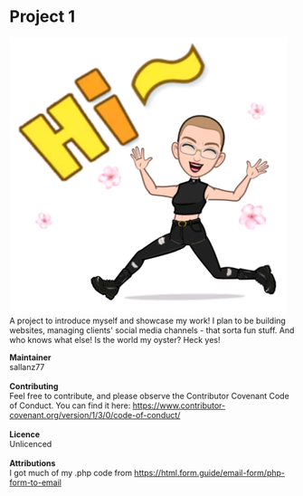 # Project 1
<img src="images/hi.png"><br>
A project to introduce myself and showcase my work! I plan to be building websites, managing clients' social media channels - that sorta fun stuff. And who knows what else! Is the world my oyster? Heck yes!


**Maintainer**<br>
sallanz77<br><br>
**Contributing**<br>
Feel free to contribute, and please observe the Contributor Covenant Code of Conduct. You can find it here: https://www.contributor-covenant.org/version/1/3/0/code-of-conduct/<br><br>
**Licence**<br>
Unlicenced<br><br>
**Attributions**<br>
I got much of my .php code from https://html.form.guide/email-form/php-form-to-email


